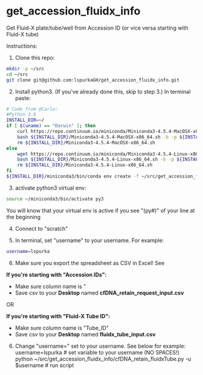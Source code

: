 # get_accession_fluidx_info
Get Fluid-X plate/tube/well from Accession ID (or vice versa starting with Fluid-X tube)

Instructions:

1. Clone this repo:
```bash
mkdir -p ~/src
cd ~/src
git clone git@github.com:lspurkaGH/get_accession_fluidx_info.git
```

2. Install python3.  (If you've already done this, skip to step 3.)
In terminal paste:

```bash
# Code from @Carlo:
#Python 3.6
INSTALL_DIR=~/
if [ $(uname) == "Darwin" ]; then
	curl https://repo.continuum.io/miniconda/Miniconda3-4.5.4-MacOSX-x86_64.sh > ${INSTALL_DIR}/Miniconda3-4.5.4-MacOSX-x86_64.sh &&
	bash ${INSTALL_DIR}/Miniconda3-4.5.4-MacOSX-x86_64.sh -b -p ${INSTALL_DIR}/miniconda3/
	rm ${INSTALL_DIR}/Miniconda3-4.5.4-MacOSX-x86_64.sh
else
	wget https://repo.continuum.io/miniconda/Miniconda3-4.5.4-Linux-x86_64.sh -P ${INSTALL_DIR} &&
	bash ${INSTALL_DIR}/Miniconda3-4.5.4-Linux-x86_64.sh -b -p ${INSTALL_DIR}/miniconda3/
	rm ${INSTALL_DIR}/Miniconda3-4.5.4-Linux-x86_64.sh
fi
${INSTALL_DIR}/miniconda3/bin/conda env create -f ~/src/get_accession_fluidx_info/py3.yaml
```

3. activate python3 virtual env:
```bash
source ~/miniconda3/bin/activate py3
```
You will know that your virtual env is active if you see "(py#)" of your line at the beginning

4. Connect to "scratch" 

5. In terminal, set "username" to your username.  For example:
```bash
username=lspurka
```

6. Make sure you export the spreadsheet as CSV in Excel!  See 

<b>If you're starting with "Accession IDs":</b>
* Make sure column name is "
* Save csv to your <b>Desktop</b> named <b>cfDNA_retain_request_input.csv</b>

OR

<b>If you're starting with "Fluid-X Tube ID":</b>
* Make sure column name is "Tube_ID"
* Save csv to your <b>Desktop</b> named <b>fluidx_tube_input.csv</b>


6. Change "username=" set to your username.  See below for example:
username=lspurka    # set variable to your username (NO SPACES!)
python ~/src/get_accession_fluidx_info/cfDNA_retain_fluidxTube.py -u $username  # run script






